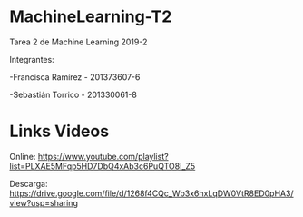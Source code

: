 # MachineLearning-T2
Tarea 2 de Machine Learning 2019-2

Integrantes:
  
  -Francisca Ramírez - 201373607-6
  
  -Sebastián Torrico - 201330061-8

# Links Videos

Online: https://www.youtube.com/playlist?list=PLXAE5MFqp5HD7DbQ4xAb3c6PuQTO8I_Z5

Descarga: https://drive.google.com/file/d/1268f4CQc_Wb3x6hxLqDW0VtR8ED0pHA3/view?usp=sharing
